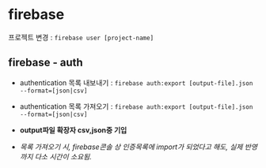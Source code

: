 



# firebase

프로젝트 변경 : `firebase user [project-name]`


## firebase - auth

- authentication 목록 내보내기 : `firebase auth:export [output-file].json --format=[json|csv]`

- authentication 목록 가져오기 : `firebase auth:export [output-file].json --format=[json|csv]`

- **output파일 확장자 csv,json중 기입**

- *목록 가져오기 시, firebase콘솔 상 인증목록에 import가 되었다고 해도, 실제 반영까지 다소 시간이 소요됨.*
